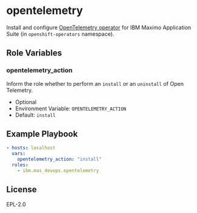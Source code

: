 opentelemetry
===============================================================================
Install and configure [OpenTelemetry operator](https://github.com/open-telemetry/opentelemetry-operator) for IBM Maximo Application Suite (in `openshift-operators` namespace).

Role Variables
-------------------------------------------------------------------------------
### opentelemetry_action
Inform the role whether to perform an `install` or an `uninstall` of Open Telemetry.

- Optional
- Environment Variable: `OPENTELEMETRY_ACTION`
- Default: `install`


Example Playbook
-------------------------------------------------------------------------------

```yaml
- hosts: localhost
  vars:
    opentelemetry_action: "install"
  roles:
    - ibm.mas_devops.opentelemetry
```


License
-------------------------------------------------------------------------------

EPL-2.0
